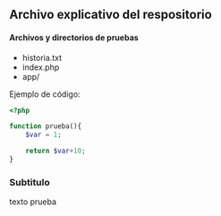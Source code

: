 ## Archivo explicativo del respositorio

#### Archivos y directorios de pruebas

- historia.txt
- index.php
- app/


Ejemplo de código:
```php
<?php

function prueba(){
    $var = 1;

    return $var+10;
}
```

### Subtitulo

texto prueba